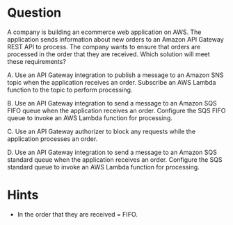 # Question

A company is building an ecommerce web application on AWS. The application sends information about new orders to an Amazon API Gateway REST API to process. The company wants to ensure that orders are processed in the order that they are received. Which solution will meet these requirements? 

A. Use an API Gateway integration to publish a message to an Amazon SNS topic when the application receives an order. Subscribe an AWS Lambda function to the topic to perform processing.

B. Use an API Gateway integration to send a message to an Amazon SQS FIFO queue when the application receives an order. Configure the SQS FIFO queue to invoke an AWS Lambda function for processing.

C. Use an API Gateway authorizer to block any requests while the application processes an order.

D. Use an API Gateway integration to send a message to an Amazon SQS standard queue when the application receives an order. Configure the SQS standard queue to invoke an AWS Lambda function for processing.

# Hints
- In the order that they are received = FIFO.
